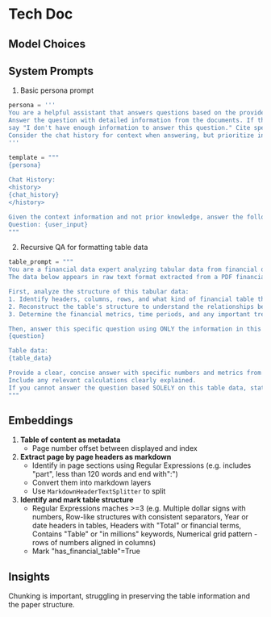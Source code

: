 # Tech Doc

## Model Choices

## System Prompts
1. Basic persona prompt
```python
persona = '''
You are a helpful assistant that answers questions based on the provided documents.
Answer the question with detailed information from the documents. If the answer is not in the documents, 
say "I don't have enough information to answer this question." Cite specific parts of the documents when possible.
Consider the chat history for context when answering, but prioritize information from the documents.
'''

template = """
{persona}
        
Chat History:
<history>
{chat_history}
</history>

Given the context information and not prior knowledge, answer the following question:
Question: {user_input}
"""
```

2. Recursive QA for formatting table data

```python
table_prompt = """
You are a financial data expert analyzing tabular data from financial documents. 
The data below appears in raw text format extracted from a PDF financial document.

First, analyze the structure of this tabular data:
1. Identify headers, columns, rows, and what kind of financial table this is
2. Reconstruct the table's structure to understand the relationships between items
3. Determine the financial metrics, time periods, and any important trends or values

Then, answer this specific question using ONLY the information in this table data:
{question}

Table data:
{table_data}

Provide a clear, concise answer with specific numbers and metrics from the table.
Include any relevant calculations clearly explained.
If you cannot answer the question based SOLELY on this table data, state that clearly.
"""
```



## Embeddings

1. **Table of content as metadata**
   - Page number offset between displayed and index
2. **Extract page by page headers as markdown**
   - Identify in page sections using Regular Expressions (e.g. includes "part", less than 120 words and end with":")
   - Convert them into markdown layers
   - Use `MarkdownHeaderTextSplitter` to split
3. **Identify and mark table structure**
   - Regular Expressions maches >=3  (e.g. Multiple dollar signs with numbers, Row-like structures with consistent separators, Year or date headers in tables, Headers with "Total" or financial terms, Contains "Table" or "in millions" keywords, Numerical grid pattern - rows of numbers aligned in columns)
   - Mark "has_financial_table"=True

## Insights

Chunking is important, struggling in preserving the table information and the paper structure.

